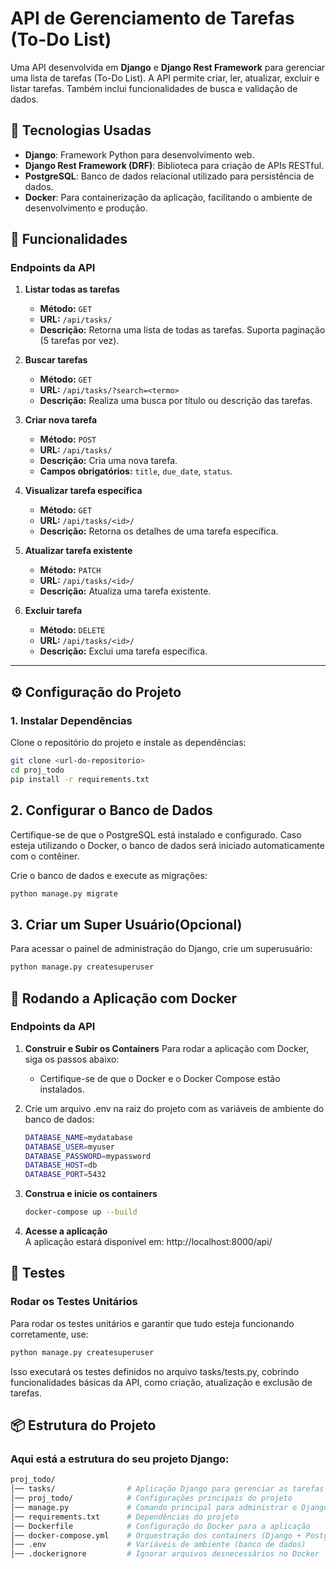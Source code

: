 # **API de Gerenciamento de Tarefas (To-Do List)**

Uma API desenvolvida em **Django** e **Django Rest Framework** para gerenciar uma lista de tarefas (To-Do List). A API permite criar, ler, atualizar, excluir e listar tarefas. Também inclui funcionalidades de busca e validação de dados.

## 🚀 **Tecnologias Usadas**

- **Django**: Framework Python para desenvolvimento web.
- **Django Rest Framework (DRF)**: Biblioteca para criação de APIs RESTful.
- **PostgreSQL**: Banco de dados relacional utilizado para persistência de dados.
- **Docker**: Para containerização da aplicação, facilitando o ambiente de desenvolvimento e produção.

## 📝 **Funcionalidades**

### **Endpoints da API**

1. **Listar todas as tarefas**  
   - **Método:** `GET`  
   - **URL:** `/api/tasks/`  
   - **Descrição:** Retorna uma lista de todas as tarefas. Suporta paginação (5 tarefas por vez).

2. **Buscar tarefas**  
   - **Método:** `GET`  
   - **URL:** `/api/tasks/?search=<termo>`  
   - **Descrição:** Realiza uma busca por título ou descrição das tarefas.

3. **Criar nova tarefa**  
   - **Método:** `POST`  
   - **URL:** `/api/tasks/`  
   - **Descrição:** Cria uma nova tarefa.  
   - **Campos obrigatórios:** `title`, `due_date`, `status`.

4. **Visualizar tarefa específica**  
   - **Método:** `GET`  
   - **URL:** `/api/tasks/<id>/`  
   - **Descrição:** Retorna os detalhes de uma tarefa específica.

5. **Atualizar tarefa existente**  
   - **Método:** `PATCH`  
   - **URL:** `/api/tasks/<id>/`  
   - **Descrição:** Atualiza uma tarefa existente.

6. **Excluir tarefa**  
   - **Método:** `DELETE`  
   - **URL:** `/api/tasks/<id>/`  
   - **Descrição:** Exclui uma tarefa específica.

---

## ⚙️ **Configuração do Projeto**

### **1. Instalar Dependências**

Clone o repositório do projeto e instale as dependências:

```bash
git clone <url-do-repositorio>
cd proj_todo
pip install -r requirements.txt
```

## 2. Configurar o Banco de Dados
Certifique-se de que o PostgreSQL está instalado e configurado. Caso esteja utilizando o Docker, o banco de dados será iniciado automaticamente com o contêiner.

Crie o banco de dados e execute as migrações:

```bash
python manage.py migrate
```

## 3. Criar um Super Usuário(Opcional)
Para acessar o painel de administração do Django, crie um superusuário:

```bash
python manage.py createsuperuser
```

## 🐳 **Rodando a Aplicação com Docker**

### **Endpoints da API**

1. **Construir e Subir os Containers**
   Para rodar a aplicação com Docker, siga os passos abaixo:
   
   - Certifique-se de que o Docker e o Docker Compose estão instalados.

2. Crie um arquivo .env na raiz do projeto com as variáveis de ambiente do banco de dados:

   ```bash
   DATABASE_NAME=mydatabase
   DATABASE_USER=myuser
   DATABASE_PASSWORD=mypassword
   DATABASE_HOST=db
   DATABASE_PORT=5432
   ```
3. **Construa e inicie os containers**  
   ```bash
   docker-compose up --build
   ```
4. **Acesse a aplicação**  
  A aplicação estará disponível em: http://localhost:8000/api/

## 🧪 **Testes**

### **Rodar os Testes Unitários**

 Para rodar os testes unitários e garantir que tudo esteja funcionando corretamente, use:

 ```bash
 python manage.py createsuperuser
 ```
Isso executará os testes definidos no arquivo tasks/tests.py, cobrindo funcionalidades básicas da API, como criação, atualização e exclusão de tarefas.

## 📦 **Estrutura do Projeto**

### **Aqui está a estrutura do seu projeto Django:**

 ```bash
 proj_todo/
│── tasks/                # Aplicação Django para gerenciar as tarefas
│── proj_todo/            # Configurações principais do projeto
│── manage.py             # Comando principal para administrar o Django
│── requirements.txt      # Dependências do projeto
│── Dockerfile            # Configuração do Docker para a aplicação
│── docker-compose.yml    # Orquestração dos containers (Django + PostgreSQL)
│── .env                  # Variáveis de ambiente (banco de dados)
│── .dockerignore         # Ignorar arquivos desnecessários no Docker

 ```
